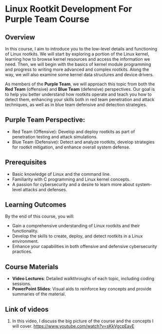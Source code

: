 # Linux Rootkit Development For Purple Team Course

## Overview

In this course, I aim to introduce you to the low-level details and functioning of Linux rootkits. We will start by exploring a portion of the Linux kernel, learning how to browse kernel resources and access the information we need. Then, we will begin with the basics of kernel module programming and progress to writing more advanced and complex rootkits. Along the way, we will also examine some kernel data structures and device drivers.

As members of the **Purple Team**, we will approach this topic from both the **Red Team** (offensive) and **Blue Team** (defensive) perspectives. Our goal is to help you better understand how rootkits operate and teach you how to detect them, enhancing your skills both in red team penetration and attack techniques, as well as in blue team defensive and detection strategies.

## Purple Team Perspective:

- Red Team (Offensive): Develop and deploy rootkits as part of penetration testing and attack simulations.
- Blue Team (Defensive): Detect and analyze rootkits, develop strategies for rootkit mitigation, and enhance overall system defense.

## Prerequisites

- Basic knowledge of Linux and the command line.
- Familiarity with C programming and Linux kernel concepts.
- A passion for cybersecurity and a desire to learn more about system-level attacks and defenses.

## Learning Outcomes

By the end of this course, you will:

- Gain a comprehensive understanding of Linux rootkits and their functionality.
- Develop the skills to create, deploy, and detect rootkits in a Linux environment.
- Enhance your capabilities in both offensive and defensive cybersecurity practices.

## Course Materials

- **Video Lectures**: Detailed walkthroughs of each topic, including coding sessions.
- **PowerPoint Slides**: Visual aids to reinforce key concepts and provide summaries of the material.

## Link of videos

1. In this video, I discuss the big picture of the course and the concepts I will cover. https://www.youtube.com/watch?v=sKkVgcpEavE